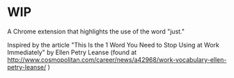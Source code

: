 # WIP

A Chrome extension that highlights the use of the word "just."

Inspired by the article "This Is the 1 Word You Need to Stop Using at Work Immediately" by Ellen Petry Leanse (found at http://www.cosmopolitan.com/career/news/a42968/work-vocabulary-ellen-petry-leanse/ )
